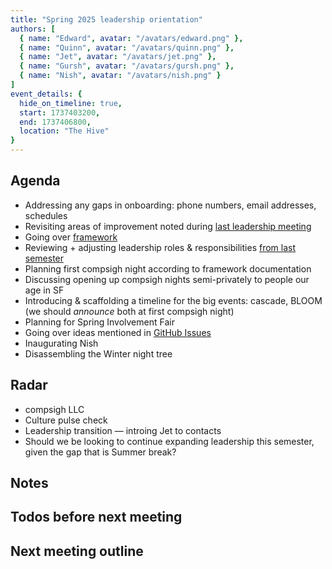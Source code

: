 ```yaml
---
title: "Spring 2025 leadership orientation"
authors: [
  { name: "Edward", avatar: "/avatars/edward.png" },
  { name: "Quinn", avatar: "/avatars/quinn.png" },
  { name: "Jet", avatar: "/avatars/jet.png" },
  { name: "Gursh", avatar: "/avatars/gursh.png" },
  { name: "Nish", avatar: "/avatars/nish.png" }
]
event_details: {
  hide_on_timeline: true,
  start: 1737403200,
  end: 1737406800,
  location: "The Hive"
}
---
```


## Agenda

- Addressing any gaps in onboarding: phone numbers, email addresses, schedules
- Revisiting areas of improvement noted during [last leadership meeting](/events/2024-12-05/semester-debrief)
- Going over [framework](/docs/framework)
- Reviewing + adjusting leadership roles & responsibilities [from last semester](/events/2024-08-27/leadership-type-shit)
- Planning first compsigh night according to framework documentation
- Discussing opening up compsigh nights semi-privately to people our age in SF
- Introducing & scaffolding a timeline for the big events: cascade, BLOOM (we should *announce* both at first compsigh night)
- Planning for Spring Involvement Fair
- Going over ideas mentioned in [GitHub Issues](https://github.com/compsigh/web/issues)
- Inaugurating Nish
- Disassembling the Winter night tree

## Radar

- compsigh LLC
- Culture pulse check
- Leadership transition — introing Jet to contacts
- Should we be looking to continue expanding leadership this semester, given the gap that is Summer break?

## Notes

## Todos before next meeting

## Next meeting outline
